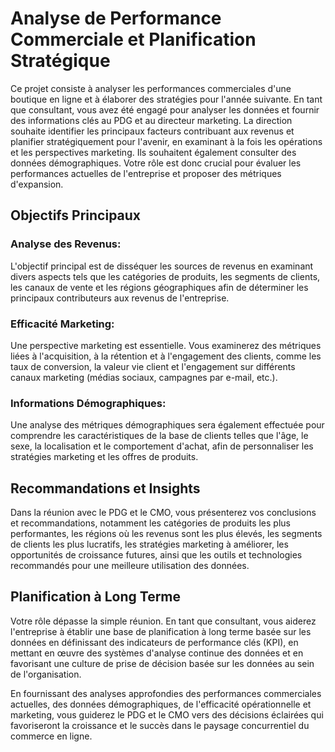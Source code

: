 # Analyse de Performance Commerciale et Planification Stratégique

Ce projet consiste à analyser les performances commerciales d'une boutique en ligne et à élaborer des stratégies pour l'année suivante. En tant que consultant, vous avez été engagé pour analyser les données et fournir des informations clés au PDG et au directeur marketing. La direction souhaite identifier les principaux facteurs contribuant aux revenus et planifier stratégiquement pour l'avenir, en examinant à la fois les opérations et les perspectives marketing. Ils souhaitent également consulter des données démographiques. Votre rôle est donc crucial pour évaluer les performances actuelles de l'entreprise et proposer des métriques d'expansion.

## Objectifs Principaux

### Analyse des Revenus:
L'objectif principal est de disséquer les sources de revenus en examinant divers aspects tels que les catégories de produits, les segments de clients, les canaux de vente et les régions géographiques afin de déterminer les principaux contributeurs aux revenus de l'entreprise.

### Efficacité Marketing:
Une perspective marketing est essentielle. Vous examinerez des métriques liées à l'acquisition, à la rétention et à l'engagement des clients, comme les taux de conversion, la valeur vie client et l'engagement sur différents canaux marketing (médias sociaux, campagnes par e-mail, etc.).

### Informations Démographiques:
Une analyse des métriques démographiques sera également effectuée pour comprendre les caractéristiques de la base de clients telles que l'âge, le sexe, la localisation et le comportement d'achat, afin de personnaliser les stratégies marketing et les offres de produits.

## Recommandations et Insights

Dans la réunion avec le PDG et le CMO, vous présenterez vos conclusions et recommandations, notamment les catégories de produits les plus performantes, les régions où les revenus sont les plus élevés, les segments de clients les plus lucratifs, les stratégies marketing à améliorer, les opportunités de croissance futures, ainsi que les outils et technologies recommandés pour une meilleure utilisation des données.

## Planification à Long Terme

Votre rôle dépasse la simple réunion. En tant que consultant, vous aiderez l'entreprise à établir une base de planification à long terme basée sur les données en définissant des indicateurs de performance clés (KPI), en mettant en œuvre des systèmes d'analyse continue des données et en favorisant une culture de prise de décision basée sur les données au sein de l'organisation.

En fournissant des analyses approfondies des performances commerciales actuelles, des données démographiques, de l'efficacité opérationnelle et marketing, vous guiderez le PDG et le CMO vers des décisions éclairées qui favoriseront la croissance et le succès dans le paysage concurrentiel du commerce en ligne.
